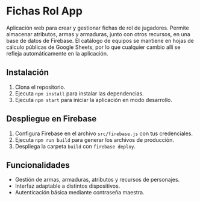 # Fichas Rol App

Aplicación web para crear y gestionar fichas de rol de jugadores. Permite almacenar atributos, armas y armaduras, junto con otros recursos, en una base de datos de Firebase. El catálogo de equipos se mantiene en hojas de cálculo públicas de Google Sheets, por lo que cualquier cambio allí se refleja automáticamente en la aplicación.

## Instalación

1. Clona el repositorio.
2. Ejecuta `npm install` para instalar las dependencias.
3. Ejecuta `npm start` para iniciar la aplicación en modo desarrollo.

## Despliegue en Firebase

1. Configura Firebase en el archivo `src/firebase.js` con tus credenciales.
2. Ejecuta `npm run build` para generar los archivos de producción.
3. Despliega la carpeta `build` con `firebase deploy`.

## Funcionalidades

 - Gestión de armas, armaduras, atributos y recursos de personajes.
- Interfaz adaptable a distintos dispositivos.
- Autenticación básica mediante contraseña maestra.

